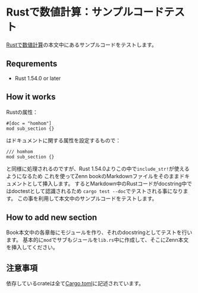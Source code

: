 Rustで数値計算：サンプルコードテスト
======================================

[Rustで数値計算][rust-math-book]の本文中にあるサンプルコードをテストします。

[rust-math-book]: https://zenn.dev/termoshtt/books/b4bce1b9ea5e6853cb07

Requrements
-----------
- Rust 1.54.0 or later

How it works
-------------
Rustの属性：

```
#[doc = "homhom"]
mod sub_section {}
```

はドキュメントに関する属性を設定するもので：

```
/// homhom
mod sub_section {}
```

と同様に処理されるのですが、Rust 1.54.0よりこの中で`include_str!`が使えるようになるため
これを使ってZenn bookのMarkdownファイルをそのままドキュメントとして挿入します。
するとMarkdown中のRustコードがdocstring中ではdoctestとして認識されるため
`cargo test --doc`でテストされる事になります。
この事を利用して本文中のサンプルコードをテストします。

How to add new section
-----------------------
Book本文中の各章毎にモジュールを作り、それのdocstringとしてテストを行います。
基本的に`mod`でサブもジュールを`lib.rs`中に作成して、そこにZenn本文を挿入してください。

注意事項
---------
依存しているcrateは全て[Cargo.toml](./Cargo.toml)に記述されています。

